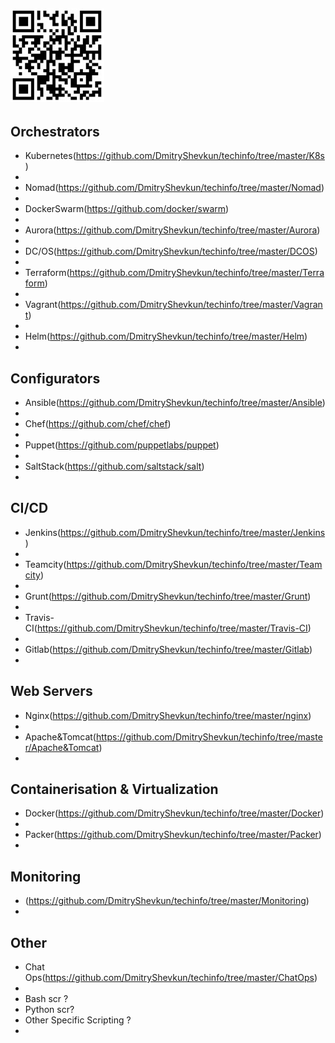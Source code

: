 <a href=https://github.com/DmitryShevkun/techinfo target="_blank"><img src="https://github.com/DmitryShevkun/techinfo/blob/master/qr.jpg" width="150" height="150" border="0" title="QR код"></a>
-
Оrchestrators
 -
 - Kubernetes(https://github.com/DmitryShevkun/techinfo/tree/master/K8s)
 -
 - Nomad(https://github.com/DmitryShevkun/techinfo/tree/master/Nomad)
 -
 - DockerSwarm(https://github.com/docker/swarm)
 -
 - Aurora(https://github.com/DmitryShevkun/techinfo/tree/master/Aurora)
 -
 - DC/OS(https://github.com/DmitryShevkun/techinfo/tree/master/DCOS)
 -
 - Terraform(https://github.com/DmitryShevkun/techinfo/tree/master/Terraform)
 -
 - Vagrant(https://github.com/DmitryShevkun/techinfo/tree/master/Vagrant)
 -
 - Helm(https://github.com/DmitryShevkun/techinfo/tree/master/Helm)
 -
Configurators
 -
 - Ansible(https://github.com/DmitryShevkun/techinfo/tree/master/Ansible)
 -
 - Chef(https://github.com/chef/chef)
 -
 - Puppet(https://github.com/puppetlabs/puppet)
 -
 - SaltStack(https://github.com/saltstack/salt)
 -
CI/CD
 -
 - Jenkins(https://github.com/DmitryShevkun/techinfo/tree/master/Jenkins)
 -
 - Teamcity(https://github.com/DmitryShevkun/techinfo/tree/master/Teamcity)
 -
 - Grunt(https://github.com/DmitryShevkun/techinfo/tree/master/Grunt)
 -
 - Travis-CI(https://github.com/DmitryShevkun/techinfo/tree/master/Travis-CI)
 -
 - Gitlab(https://github.com/DmitryShevkun/techinfo/tree/master/Gitlab)
 -
Web Servers
 -
 - Nginx(https://github.com/DmitryShevkun/techinfo/tree/master/nginx)
 - 
 - Apache&Tomcat(https://github.com/DmitryShevkun/techinfo/tree/master/Apache&Tomcat)
 -
Containerisation & Virtualization
 -
 - Docker(https://github.com/DmitryShevkun/techinfo/tree/master/Docker)
 -
 - Packer(https://github.com/DmitryShevkun/techinfo/tree/master/Packer)
 -
Monitoring
 -
 - (https://github.com/DmitryShevkun/techinfo/tree/master/Monitoring)
 -
Other
 - 
 - Chat Ops(https://github.com/DmitryShevkun/techinfo/tree/master/ChatOps)
 -
 - Bash scr ?
 - Python scr?
 - Other Specific Scripting ?
 -
